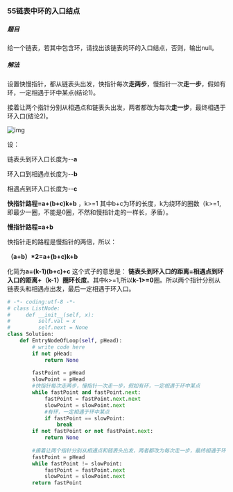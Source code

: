 ### 55链表中环的入口结点

##### 题目

给一个链表，若其中包含环，请找出该链表的环的入口结点，否则，输出null。

##### 解法

设置快慢指针，都从链表头出发，快指针每次**走两步**，慢指针一次**走一步**，假如有环，一定相遇于环中某点(结论1)。

接着让两个指针分别从相遇点和链表头出发，两者都改为每次**走一步**，最终相遇于环入口(结论2)。

![img](https://uploadfiles.nowcoder.com/images/20180615/4240377_1529033184336_9A253E69EDBB4FD57BB16FC3A32C2756)

设：

链表头到环入口长度为--**a**

环入口到相遇点长度为--**b**

相遇点到环入口长度为--**c**

**快指针路程=a+(b+c)k+b** ，k>=1 其中b+c为环的长度，k为绕环的圈数（k>=1,即最少一圈，不能是0圈，不然和慢指针走的一样长，矛盾）。

**慢指针路程=a+b**

快指针走的路程是慢指针的两倍，所以：

**（a+b）\*2=a+(b+c)k+b**

化简为**a=(k-1)(b+c)+c**  这个式子的意思是：  **链表头到环入口的距离=相遇点到环入口的距离+（k-1）圈环长度**。其中k>=1,所以**k-1>=0**圈。所以两个指针分别从链表头和相遇点出发，最后一定相遇于环入口。

```python
# -*- coding:utf-8 -*-
# class ListNode:
#     def __init__(self, x):
#         self.val = x
#         self.next = None
class Solution:
    def EntryNodeOfLoop(self, pHead):
        # write code here
        if not pHead:
            return None
        
        fastPoint = pHead
        slowPoint = pHead
        #快指针每次走两步，慢指针一次走一步，假如有环，一定相遇于环中某点
        while fastPoint and fastPoint.next:
            fastPoint = fastPoint.next.next
            slowPoint = slowPoint.next
            #有环，一定相遇于环中某点
            if fastPoint == slowPoint:
                break
        if not fastPoint or not fastPoint.next:
            return None
        
        #接着让两个指针分别从相遇点和链表头出发，两者都改为每次走一步，最终相遇于环入口
        fastPoint = pHead
        while fastPoint != slowPoint:
            fastPoint = fastPoint.next
            slowPoint = slowPoint.next
        return fastPoint
        
```

